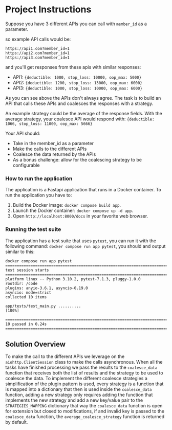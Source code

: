 # Project Instructions
Suppose you have 3 different APIs you can call with `member_id` as a parameter.

so example API calls would be:

```
https://api1.com?member_id=1
https://api2.com?member_id=1
https://api3.com?member_id=1
```

and you'll get responses from these apis with similar responses:

- API1: `{deductible: 1000, stop_loss: 10000, oop_max: 5000}`
- API2: `{deductible: 1200, stop_loss: 13000, oop_max: 6000}`
- API3: `{deductible: 1000, stop_loss: 10000, oop_max: 6000}`

As you can see above the APIs don't always agree. The task is to build an API that calls these APIs and coalesces the responses with a strategy.

An example strategy could be the average of the response fields. With the average strategy, your coalesce API would respond with:
`{deductible: 1066, stop_loss: 11000, oop_max: 5666}`

Your API should:

- Take in the member_id as a parameter
- Make the calls to the different APIs
- Coalesce the data returned by the APIs
- As a bonus challenge: allow for the coalescing strategy to be configurable

### How to run the application

The application is a Fastapi application that runs in a Docker container. To run the application you have to:

1. Build the Docker image: `docker compose build app`.
2. Launch the Docker container: `docker compose up -d app`.
3. Open `http://localhost:8000/docs` in your favorite web browser.

### Running the test suite

The application has a test suite that uses `pytest`, you can run it with the following command: 
`docker compose run app pytest`, you should and output similar to this:

```
docker compose run app pytest
========================================================================================================= test session starts =========================================================================================================
platform linux -- Python 3.10.2, pytest-7.1.3, pluggy-1.0.0
rootdir: /code
plugins: anyio-3.6.1, asyncio-0.19.0
asyncio: mode=strict
collected 10 items                                                                                                                                                                                                                    

app/tests/test_main.py ..........                                                                                                                                                                                               [100%]

========================================================================================================= 10 passed in 0.24s ==========================================================================================================
```

## Solution Overview

To make the call to the different APIs we leverage on the `aiohttp.ClientSession` class to make the calls asynchronous.
When all the tasks have finished processing we pass the results to the `coalesce_data` function that receives both the list
of results and the strategy to be used to coalesce the data. To implement the different coalesce strategies a simplification
of the plugin pattern is used, every strategy is a function that is mapped into a dictionary that then is used inside the 
`coalesce_data` function, adding a new strategy only requires adding the function that implements the new strategy and add
a new key/value pair to the `STRATEGIES_MAPPING` dictionary that way the `coalesce_data` function is open for extension
but closed to modifications, if and invalid key is passed to the `coalesce_data` function, the `average_coalesce_strategy`
function is returned by default.